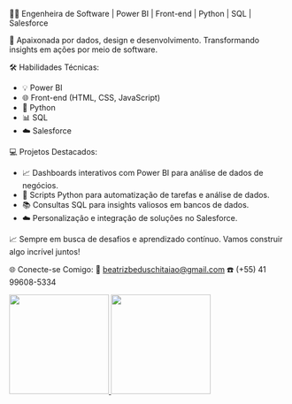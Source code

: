 👩‍💻 Engenheira de Software | Power BI | Front-end | Python | SQL | Salesforce

💼 Apaixonada por dados, design e desenvolvimento. Transformando insights em ações por meio de software.

🛠️ Habilidades Técnicas:
- 💡 Power BI
- 🌐 Front-end (HTML, CSS, JavaScript)
- 🐍 Python
- 📊 SQL
- ☁️ Salesforce

💻 Projetos Destacados:
- 📈 Dashboards interativos com Power BI para análise de dados de negócios.
- 🐍 Scripts Python para automatização de tarefas e análise de dados.
- 📚 Consultas SQL para insights valiosos em bancos de dados.
- ☁️ Personalização e integração de soluções no Salesforce.

📈 Sempre em busca de desafios e aprendizado contínuo. Vamos construir algo incrível juntos!

🌐 Conecte-se Comigo:
📧 beatrizbeduschitaiao@gmail.com
☎️ (+55) 41 99608-5334

<div >
  <a href="https://github.com/bia_beduschi">
  <img height="180em" src="https://github-readme-stats.vercel.app/api?username=bia_beduschi&show_icons=true&theme=dracula&include_all_commits=true&count_private=true"/>
  <img height="180em" src="https://github-readme-stats.vercel.app/api/top-langs/?username=bia_beduschi&layout=compact&layout=compact&langs_count=16&theme=dracula">
</div>
